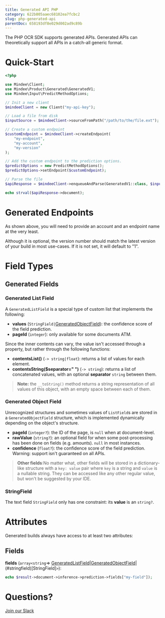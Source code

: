 ```yaml
---
title: Generated API PHP
category: 622b805aaec68102ea7fcbc2
slug: php-generated-api
parentDoc: 658193df8e029d002ad9c89b
---
```

The PHP OCR SDK supports generated APIs.
Generated APIs can theoretically support all APIs in a catch-all generic format.

# Quick-Start

```php
<?php

use Mindee\Client;
use Mindee\Product\Generated\GeneratedV1;
use Mindee\Input\PredictMethodOptions;

// Init a new client
$mindeeClient = new Client("my-api-key");

// Load a file from disk
$inputSource = $mindeeClient->sourceFromPath("/path/to/the/file.ext");

// Create a custom endpoint
$customEndpoint = $mindeeClient->createEndpoint(
    "my-endpoint",
    "my-account",
    "my-version"
);

// Add the custom endpoint to the prediction options.
$predictOptions = new PredictMethodOptions();
$predictOptions->setEndpoint($customEndpoint);

// Parse the file
$apiResponse = $mindeeClient->enqueueAndParse(GeneratedV1::class, $inputSource, $predictOptions);

echo strval($apiResponse->document);
```

# Generated Endpoints

As shown above, you will need to provide an account and an endpoint name at the very least.

Although it is optional, the version number should match the latest version of your build in most use-cases.
If it is not set, it will default to "1".

# Field Types

## Generated Fields

### Generated List Field

A `GeneratedListField` is a special type of custom list that implements the following:

- **values** (`StringField|`[GeneratedObjectField](#Generated-object-field)): the confidence score of the field prediction.
- **pageId** (`integer`): only available for some documents ATM.

Since the inner contents can vary, the value isn't accessed through a property, but rather through the following functions:

- **contentsList()** (`-> string|float`): returns a list of values for each element.
- **contentsString($separator=" ")** (`-> string`): returns a list of concatenated values, with an optional **separator** `string` between them.
> **Note:** the `__toString()` method returns a string representation of all values of this object, with an empty space between each of them.

### Generated Object Field

Unrecognized structures and sometimes values of `ListField`s are stored in a `GeneratedObjectField` structure, which is implemented dynamically depending on the object's structure.

- **pageId** (`integer?`): the ID of the page, is `null` when at document-level.
- **rawValue** (`string?`): an optional field for when some post-processing has been done on fields (e.g. amounts). `null` in most instances.
- **confidence** (`float?`): the confidence score of the field prediction. Warning: support isn't guaranteed on all APIs.


> **Other fields**:No matter what, other fields will be stored in a dictionary-like structure with a `key: value` pair where `key` is a string and `value` is a nullable string. They can be accessed like any other regular value, but won't be suggested by your IDE.


### StringField
The text field `StringField` only has one constraint: its **value** is an `string?`.


# Attributes

Generated builds always have access to at least two attributes:

## Fields

**fields** (`array<string`=> [GeneratedListField](#generated-list-field)|[GeneratedObjectField](#generated-object-field)|(#stringfield)[StringField]`>`):

```php
echo $result->document->inference->prediction->fields["my-field"]);
```

# Questions?

[Join our Slack](https://join.slack.com/t/mindee-community/shared_invite/zt-2d0ds7dtz-DPAF81ZqTy20chsYpQBW5g)
